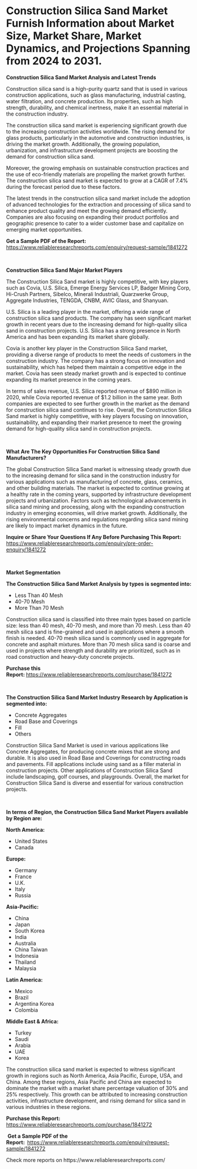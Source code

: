 <p><h1>Construction Silica Sand Market Furnish Information about Market Size, Market Share, Market Dynamics, and Projections Spanning from 2024 to 2031.</h1></p><p><strong>Construction Silica Sand Market Analysis and Latest Trends</strong></p>
<p><p>Construction silica sand is a high-purity quartz sand that is used in various construction applications, such as glass manufacturing, industrial casting, water filtration, and concrete production. Its properties, such as high strength, durability, and chemical inertness, make it an essential material in the construction industry.</p><p>The construction silica sand market is experiencing significant growth due to the increasing construction activities worldwide. The rising demand for glass products, particularly in the automotive and construction industries, is driving the market growth. Additionally, the growing population, urbanization, and infrastructure development projects are boosting the demand for construction silica sand.</p><p>Moreover, the growing emphasis on sustainable construction practices and the use of eco-friendly materials are propelling the market growth further. The construction silica sand market is expected to grow at a CAGR of 7.4% during the forecast period due to these factors.</p><p>The latest trends in the construction silica sand market include the adoption of advanced technologies for the extraction and processing of silica sand to enhance product quality and meet the growing demand efficiently. Companies are also focusing on expanding their product portfolios and geographic presence to cater to a wider customer base and capitalize on emerging market opportunities.</p></p>
<p><strong>Get a Sample PDF of the Report:&nbsp;</strong> <a href="https://www.reliableresearchreports.com/enquiry/request-sample/1841272">https://www.reliableresearchreports.com/enquiry/request-sample/1841272</a></p>
<p>&nbsp;</p>
<p><strong>Construction Silica Sand Major Market Players</strong></p>
<p><p>The Construction Silica Sand market is highly competitive, with key players such as Covia, U.S. Silica, Emerge Energy Services LP, Badger Mining Corp, Hi-Crush Partners, Sibelco, Minerali Industriali, Quarzwerke Group, Aggregate Industries, TENGDA, CNBM, AVIC Glass, and Shanyuan. </p><p>U.S. Silica is a leading player in the market, offering a wide range of construction silica sand products. The company has seen significant market growth in recent years due to the increasing demand for high-quality silica sand in construction projects. U.S. Silica has a strong presence in North America and has been expanding its market share globally.</p><p>Covia is another key player in the Construction Silica Sand market, providing a diverse range of products to meet the needs of customers in the construction industry. The company has a strong focus on innovation and sustainability, which has helped them maintain a competitive edge in the market. Covia has seen steady market growth and is expected to continue expanding its market presence in the coming years.</p><p>In terms of sales revenue, U.S. Silica reported revenue of $890 million in 2020, while Covia reported revenue of $1.2 billion in the same year. Both companies are expected to see further growth in the market as the demand for construction silica sand continues to rise. Overall, the Construction Silica Sand market is highly competitive, with key players focusing on innovation, sustainability, and expanding their market presence to meet the growing demand for high-quality silica sand in construction projects.</p></p>
<p>&nbsp;</p>
<p><strong>What Are The Key Opportunities For Construction Silica Sand Manufacturers?</strong></p>
<p><p>The global Construction Silica Sand market is witnessing steady growth due to the increasing demand for silica sand in the construction industry for various applications such as manufacturing of concrete, glass, ceramics, and other building materials. The market is expected to continue growing at a healthy rate in the coming years, supported by infrastructure development projects and urbanization. Factors such as technological advancements in silica sand mining and processing, along with the expanding construction industry in emerging economies, will drive market growth. Additionally, the rising environmental concerns and regulations regarding silica sand mining are likely to impact market dynamics in the future.</p></p>
<p><strong>Inquire or Share Your Questions If Any Before Purchasing This Report:</strong> <a href="https://www.reliableresearchreports.com/enquiry/pre-order-enquiry/1841272">https://www.reliableresearchreports.com/enquiry/pre-order-enquiry/1841272</a></p>
<p>&nbsp;</p>
<p><strong>Market Segmentation</strong></p>
<p><strong>The Construction Silica Sand Market Analysis by types is segmented into:</strong></p>
<p><ul><li>Less Than 40 Mesh</li><li>40-70 Mesh</li><li>More Than 70 Mesh</li></ul></p>
<p><p>Construction silica sand is classified into three main types based on particle size: less than 40 mesh, 40-70 mesh, and more than 70 mesh. Less than 40 mesh silica sand is fine-grained and used in applications where a smooth finish is needed. 40-70 mesh silica sand is commonly used in aggregate for concrete and asphalt mixtures. More than 70 mesh silica sand is coarse and used in projects where strength and durability are prioritized, such as in road construction and heavy-duty concrete projects.</p></p>
<p><strong>Purchase this Report:&nbsp;</strong><a href="https://www.reliableresearchreports.com/purchase/1841272">https://www.reliableresearchreports.com/purchase/1841272</a></p>
<p>&nbsp;</p>
<p><strong>The Construction Silica Sand Market Industry Research by Application is segmented into:</strong></p>
<p><ul><li>Concrete Aggregates</li><li>Road Base and Coverings</li><li>Fill</li><li>Others</li></ul></p>
<p><p>Construction Silica Sand Market is used in various applications like Concrete Aggregates, for producing concrete mixes that are strong and durable. It is also used in Road Base and Coverings for constructing roads and pavements. Fill applications include using sand as a filler material in construction projects. Other applications of Construction Silica Sand include landscaping, golf courses, and playgrounds. Overall, the market for Construction Silica Sand is diverse and essential for various construction projects.</p></p>
<p>&nbsp;</p>
<p><strong>In terms of Region, the Construction Silica Sand Market Players available by Region are:</strong></p>
<p>
    <p> <strong> North America: </strong>
        <ul>
            <li>United States</li>
            <li>Canada</li>
        </ul>
        </p> 
    <p> <strong> Europe: </strong>
        <ul>
            <li>Germany</li>
            <li>France</li>
            <li>U.K.</li>
            <li>Italy</li>
            <li>Russia</li>
        </ul>
        </p> 
    <p> <strong> Asia-Pacific: </strong>
        <ul>
            <li>China</li>
            <li>Japan</li>
            <li>South Korea</li>
            <li>India</li>
            <li>Australia</li>
            <li>China Taiwan</li>
            <li>Indonesia</li>
            <li>Thailand</li>
            <li>Malaysia</li>
        </ul>
        </p> 
    <p> <strong> Latin America: </strong>
        <ul>
            <li>Mexico</li>
            <li>Brazil</li>
            <li>Argentina Korea</li>
            <li>Colombia</li>
        </ul>
        </p> 
    <p> <strong> Middle East & Africa: </strong>
        <ul>
            <li>Turkey</li>
            <li>Saudi</li>
            <li>Arabia</li>
            <li>UAE</li>
            <li>Korea</li>
        </ul>
    </p>
    </p>
<p><p>The construction silica sand market is expected to witness significant growth in regions such as North America, Asia Pacific, Europe, USA, and China. Among these regions, Asia Pacific and China are expected to dominate the market with a market share percentage valuation of 30% and 25% respectively. This growth can be attributed to increasing construction activities, infrastructure development, and rising demand for silica sand in various industries in these regions.</p></p>
<p><strong>Purchase this Report: </strong><a href="https://www.reliableresearchreports.com/purchase/1841272">https://www.reliableresearchreports.com/purchase/1841272</a></p>
<p>&nbsp;<strong>Get a Sample PDF of the Report:&nbsp;&nbsp;</strong><a href="https://www.reliableresearchreports.com/enquiry/request-sample/1841272">https://www.reliableresearchreports.com/enquiry/request-sample/1841272</a></p>
<p><strong></strong></p>
<p>Check more reports on https://www.reliableresearchreports.com/</p>